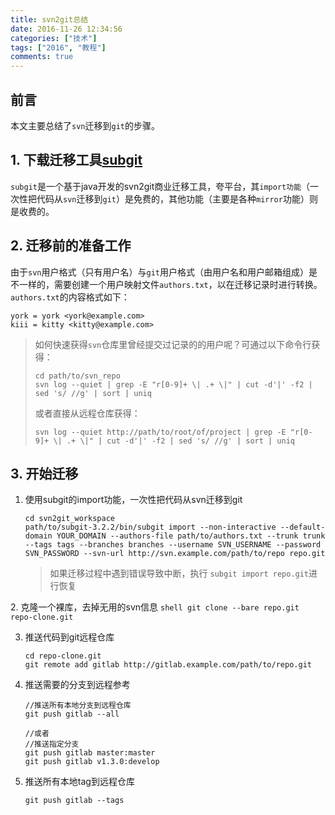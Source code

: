 ```yaml
---
title: svn2git总结
date: 2016-11-26 12:34:56
categories: ["技术"]
tags: ["2016", "教程"]
comments: true
---
```


## 前言
本文主要总结了`svn`迁移到`git`的步骤。

<!-- more -->

## 1. 下载迁移工具[subgit](https://subgit.com/)

`subgit`是一个基于java开发的svn2git商业迁移工具，夸平台，其`import功能`（一次性把代码从`svn`迁移到`git`）是免费的，其他功能（主要是各种`mirror`功能）则是收费的。

## 2. 迁移前的准备工作

由于`svn`用户格式（只有用户名）与`git`用户格式（由用户名和用户邮箱组成）是不一样的，需要创建一个用户映射文件`authors.txt`，以在迁移记录时进行转换。`authors.txt`的内容格式如下：

```
york = york <york@example.com>
kiii = kitty <kitty@example.com>
```

> 如何快速获得`svn`仓库里曾经提交过记录的的用户呢？可通过以下命令行获得：
> 
>```shell
> cd path/to/svn_repo
> svn log --quiet | grep -E "r[0-9]+ \| .+ \|" | cut -d'|' -f2 | sed 's/ //g' | sort | uniq
> ```
> 
> 或者直接从远程仓库获得：
> 
> ```shell
>svn log --quiet http://path/to/root/of/project | grep -E "r[0-9]+ \| .+ \|" | cut -d'|' -f2 | sed 's/ //g' | sort | uniq
>```
>


## 3. 开始迁移

1. 使用subgit的import功能，一次性把代码从svn迁移到git
    ``` shell
    cd svn2git_workspace
    path/to/subgit-3.2.2/bin/subgit import --non-interactive --default-domain YOUR_DOMAIN --authors-file path/to/authors.txt --trunk trunk --tags tags --branches branches --username SVN_USERNAME --password SVN_PASSWORD --svn-url http://svn.example.com/path/to/repo repo.git
     ```
     > 如果迁移过程中遇到错误导致中断，执行 `subgit import repo.git`进行恢复
     >

2. 克隆一个裸库，去掉无用的svn信息
    ```shell
    git clone --bare repo.git repo-clone.git
    ```

3. 推送代码到git远程仓库

    ```shell
    cd repo-clone.git
    git remote add gitlab http://gitlab.example.com/path/to/repo.git
    ```

4. 推送需要的分支到远程参考

    ```shell
    //推送所有本地分支到远程仓库
    git push gitlab --all 
    
    //或者
    //推送指定分支
    git push gitlab master:master
    git push gitlab v1.3.0:develop
    ```

5. 推送所有本地tag到远程仓库

    ```shell
    git push gitlab --tags
    ```

